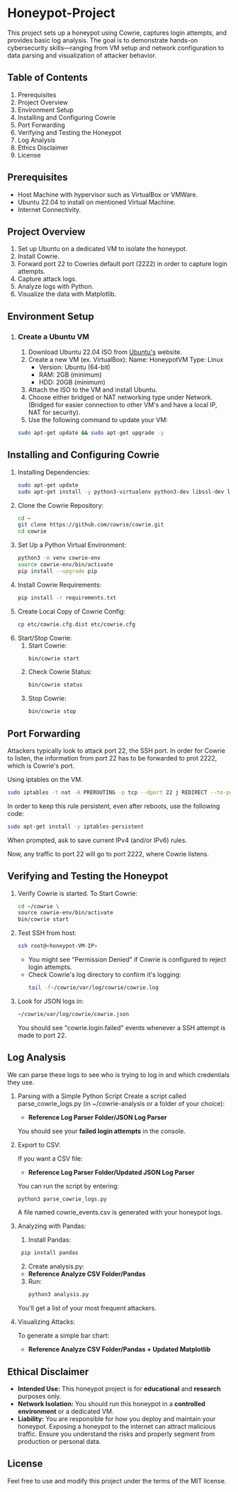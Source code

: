 # Honeypot-Project
This project sets up a honeypot using Cowrie, captures login attempts, and provides basic log analysis. The goal is to demonstrate hands-on cybersecurity skills—ranging from VM setup and network configuration to data parsing and visualization of attacker behavior.

## **Table of Contents**

1. Prerequisites
2. Project Overview
3. Environment Setup
4. Installing and Configuring Cowrie
5. Port Forwarding
6. Verifying and Testing the Honeypot
7. Log Analysis
8. Ethics Disclaimer
9. License

## **Prerequisites**
- Host Machine with hypervisor such as VirtualBox or VMWare. 
- Ubuntu 22.04 to install on mentioned Virtual Machine. 
- Internet Connectivity.

## **Project Overview**
1. Set up Ubuntu on a dedicated VM to isolate the honeypot.
2. Install Cowrie.
3. Forward port 22 to Cowries default port (2222) in order to capture login attempts.
4. Capture attack logs.
5. Analyze logs with Python.
6. Visualize the data with Matplotlib.

## **Environment Setup**
1. ### Create a Ubuntu VM
     1. Download Ubuntu 22.04 ISO from [Ubuntu's](https://ubuntu.com/download/desktop) website.
     2. Create a new VM (ex. VirtualBox): 
        Name: HoneypotVM 
        Type: Linux 
        - Version: Ubuntu (64-bit) 
        - RAM: 2GB (minimum) 
        - HDD: 20GB (minimum)
   3. Attach the ISO to the VM and install Ubuntu.
   4. Choose either bridged or NAT networking type under Network. (Bridged for easier connection to other VM's and have a local IP, NAT for security).
   5. Use the following command to update your VM: 
   ```bash
   sudo apt-get update && sudo apt-get upgrade -y

## **Installing and Configuring Cowrie**

1. Installing Dependencies:
   ```bash
   sudo apt-get update
   sudo apt-get install -y python3-virtualenv python3-dev libssl-dev libffi-dev build-essential git
   
2. Clone the Cowrie Repository:
   ```bash
   cd ~ 
   git clone https://github.com/cowrie/cowrie.git
   cd cowrie
3. Set Up a Python Virtual Environment:
   ```bash
   python3 -m venv cowrie-env 
   source cowrie-env/bin/activate 
   pip install --upgrade pip
4. Install Cowrie Requirements:
   ```bash
   pip install -r requirements.txt
5. Create Local Copy of Cowrie Config:
   ```bash
   cp etc/cowrie.cfg.dist etc/cowrie.cfg
6. Start/Stop Cowrie:
   1. Start Cowrie:
      ```bash
      bin/cowrie start
   3. Check Cowrie Status:
      ```bash
      bin/cowrie status
   5. Stop Cowrie:
      ```bash
      bin/cowrie stop

## **Port Forwarding**

Attackers typically look to attack port 22, the SSH port. In order for Cowrie to listen, the information from port 22 has to be forwarded to prot 2222, which is Cowrie's port.

Using iptables on the VM. 
```bash
sudo iptables -t nat -A PREROUTING -p tcp --dport 22 j REDIRECT --to-port 2222
```
In order to keep this rule persistent, even after reboots, use the following code:
```bash
sudo apt-get install -y iptables-persistent
```
When prompted, ask to save current IPv4 (and/or IPv6) rules. 

Now, any traffic to port 22 will go to port 2222, where Cowrie listens.

## Verifying and Testing the Honeypot

1. Verify Cowrie is started.
   To Start Cowrie:
     ```bash
   cd ~/cowrie \
   source cowrie-env/bin/activate
   bin/cowrie start
     ```
2. Test SSH from host: 
     ```bash
   ssh root@<honeypot-VM-IP>
     ```
   - You might see "Permission Denied" if Cowrie is configured to reject login attempts.
   - Check Cowrie's log directory to confirm it's logging:
     ```bash
     tail -f~/cowrie/var/log/cowrie/cowrie.log

3. Look for JSON logs in:
   ```bash
   ~/cowrie/var/log/cowrie/cowrie.json
     ```
   You should see "cowrie.login.failed" events whenever a SSH attempt is made to port 22.

## Log Analysis

We can parse these logs to see who is trying to log in and which credentials they use.

1. Parsing with a Simple Python Script
   Create a script called parse_cowrie_logs.py (in ~/cowrie-analysis or a folder of your choice):

   - **Reference Log Parser Folder/JSON Log Parser** 
     
   You should see your **failed login attempts** in the console.

2. Export to CSV:

   If you want a CSV file:

   - **Reference Log Parser Folder/Updated JSON Log Parser**

   You can run the script by entering:
   ```bash
   python3 parse_cowrie_logs.py
     ```
   A file named cowrie_events.csv is generated with your honeypot logs.

3. Analyzing with Pandas:
   1. Install Pandas:
     ```bash
      pip install pandas
     ```
   2. Create analysis.py:
  
     - **Reference Analyze CSV Folder/Pandas**

   3. Run:
      ```bash
      python3 analysis.py
      ```

     You'll get a list of your most frequent attackers.

 5. Visualizing Attacks:

      To generate a simple bar chart:
     - **Reference Analyze CSV Folder/Pandas + Updated Matplotlib**

## Ethical Disclaimer
- **Intended Use:** This honeypot project is for **educational** and **research** purposes only.
- **Network Isolation:** You should run this honeypot in a **controlled environment** or a dedicated VM.
- **Liability:** You are responsible for how you deploy and maintain your honeypot. Exposing a honeypot to the internet can attract malicious traffic. Ensure you understand the risks and properly segment from production or personal data.

## License
Feel free to use and modify this project under the terms of the MIT license.

   
   



